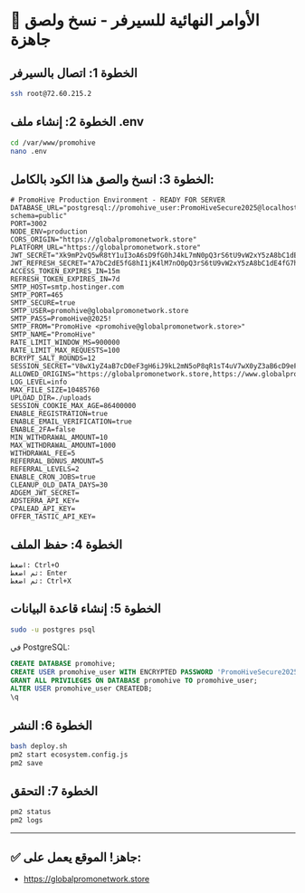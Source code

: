 # 🚀 الأوامر النهائية للسيرفر - نسخ ولصق جاهزة

## الخطوة 1: اتصال بالسيرفر
```bash
ssh root@72.60.215.2
```

## الخطوة 2: إنشاء ملف .env
```bash
cd /var/www/promohive
nano .env
```

## الخطوة 3: انسخ والصق هذا الكود بالكامل:

```env
# PromoHive Production Environment - READY FOR SERVER
DATABASE_URL="postgresql://promohive_user:PromoHiveSecure2025@localhost:5432/promohive?schema=public"
PORT=3002
NODE_ENV=production
CORS_ORIGIN="https://globalpromonetwork.store"
PLATFORM_URL="https://globalpromonetwork.store"
JWT_SECRET="Xk9mP2vQ5wR8tY1uI3oA6sD9fG0hJ4kL7mN0pQ3rS6tU9vW2xY5zA8bC1dE4fG7h"
JWT_REFRESH_SECRET="A7bC2dE5fG8hI1jK4lM7nO0pQ3rS6tU9vW2xY5zA8bC1dE4fG7hJ0kL3m"
ACCESS_TOKEN_EXPIRES_IN=15m
REFRESH_TOKEN_EXPIRES_IN=7d
SMTP_HOST=smtp.hostinger.com
SMTP_PORT=465
SMTP_SECURE=true
SMTP_USER=promohive@globalpromonetwork.store
SMTP_PASS=PromoHive@2025!
SMTP_FROM="PromoHive <promohive@globalpromonetwork.store>"
SMTP_NAME="PromoHive"
RATE_LIMIT_WINDOW_MS=900000
RATE_LIMIT_MAX_REQUESTS=100
BCRYPT_SALT_ROUNDS=12
SESSION_SECRET="V8wX1yZ4aB7cD0eF3gH6iJ9kL2mN5oP8qR1sT4uV7wX0yZ3aB6cD9eF2gH5iJ8kL"
ALLOWED_ORIGINS="https://globalpromonetwork.store,https://www.globalpromonetwork.store"
LOG_LEVEL=info
MAX_FILE_SIZE=10485760
UPLOAD_DIR=./uploads
SESSION_COOKIE_MAX_AGE=86400000
ENABLE_REGISTRATION=true
ENABLE_EMAIL_VERIFICATION=true
ENABLE_2FA=false
MIN_WITHDRAWAL_AMOUNT=10
MAX_WITHDRAWAL_AMOUNT=1000
WITHDRAWAL_FEE=5
REFERRAL_BONUS_AMOUNT=5
REFERRAL_LEVELS=2
ENABLE_CRON_JOBS=true
CLEANUP_OLD_DATA_DAYS=30
ADGEM_JWT_SECRET=
ADSTERRA_API_KEY=
CPALEAD_API_KEY=
OFFER_TASTIC_API_KEY=
```

## الخطوة 4: حفظ الملف
```
اضغط: Ctrl+O
ثم اضغط: Enter
ثم اضغط: Ctrl+X
```

## الخطوة 5: إنشاء قاعدة البيانات
```bash
sudo -u postgres psql
```

في PostgreSQL:
```sql
CREATE DATABASE promohive;
CREATE USER promohive_user WITH ENCRYPTED PASSWORD 'PromoHiveSecure2025';
GRANT ALL PRIVILEGES ON DATABASE promohive TO promohive_user;
ALTER USER promohive_user CREATEDB;
\q
```

## الخطوة 6: النشر
```bash
bash deploy.sh
pm2 start ecosystem.config.js
pm2 save
```

## الخطوة 7: التحقق
```bash
pm2 status
pm2 logs
```

---

## ✅ جاهز! الموقع يعمل على:
- https://globalpromonetwork.store

